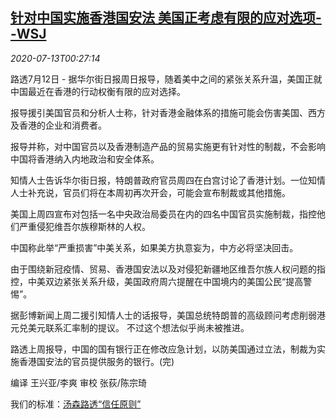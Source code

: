 <!--1594603393000-->
[针对中国实施香港国安法 美国正考虑有限的应对选项--WSJ](https://cn.reuters.com/article/usa-china-hk-options-report-0712-sun-idCNKCS24E01H)
------

<div><i>2020-07-13T00:27:14</i></div><div class="StandardArticleBody_body"><p>路透7月12日 - 据华尔街日报周日报导，随着美中之间的紧张关系升温，美国正就中国最近在香港的行动权衡有限的应对选择。 </p><p>报导援引美国官员和分析人士称，针对香港金融体系的措施可能会伤害美国、西方及香港的企业和消费者。 </p><p>报导并称，对中国官员以及香港制造产品的贸易实施更有针对性的制裁，不会影响中国将香港纳入内地政治和安全体系。 </p><p>知情人士告诉华尔街日报，特朗普政府官员周四在白宫讨论了香港计划。一位知情人士补充说，官员们将在本周初再次开会，可能会宣布制裁或其他措施。 </p><p>美国上周四宣布对包括一名中央政治局委员在内的四名中国官员实施制裁，指控他们严重侵犯维吾尔族穆斯林的人权。 </p><p>中国称此举“严重损害”中美关系，如果美方执意妄为，中方必将坚决回击。 </p><p>由于围绕新冠疫情、贸易、香港国安法以及对侵犯新疆地区维吾尔族人权问题的指控，中美双边紧张关系升级，美国政府周六提醒在中国境内的美国公民“提高警惕”。 </p><p>据彭博新闻上周二援引知情人士的话报导，美国总统特朗普的高级顾问考虑削弱港元兑美元联系汇率制的提议。 不过这个想法似乎尚未被推进。 </p><p>路透上周报导，中国的国有银行正在修改应急计划，以防美国通过立法，制裁为实施香港国安法的官员提供服务的银行。(完) </p><div class="Attribution_container"><div class="Attribution_attribution"><p class="Attribution_content">编译 王兴亚/李爽  审校 张荻/陈宗琦 </p></div></div><div class="StandardArticleBody_trustBadgeContainer"><span class="StandardArticleBody_trustBadgeTitle">我们的标准：</span><span class="trustBadgeUrl"><a href="https://www.thomsonreuters.cn/content/dam/openweb/documents/pdf/china/brochures/about-us-1.pdf">汤森路透“信任原则”</a></span></div></div>
